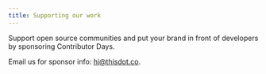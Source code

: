 ```yaml
---
title: Supporting our work
---
```


Support open source communities and put your brand in front of developers by sponsoring Contributor Days.

Email us for sponsor info: [hi@thisdot.co](mailto:hi@thisdot.co).